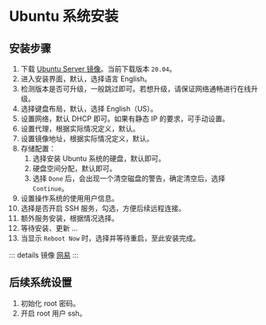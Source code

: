 # Ubuntu 系统安装

## 安装步骤

1. 下载 [Ubuntu Server 镜像](https://ubuntu.com/download/server)。当前下载版本 `20.04`。
2. 进入安装界面，默认，选择语言 English。
3. 检测版本是否可升级，一般跳过即可。若想升级，请保证网络通畅进行在线升级。
4. 选择键盘布局，默认，选择 English（US）。
5. 设置网络，默认 DHCP 即可。如果有静态 IP 的要求，可手动设置。
6. 设置代理，根据实际情况定义，默认。
7. 设置镜像地址，根据实际情况定义，默认。
8. 存储配置：
   1. 选择安装 Ubuntu 系统的硬盘，默认即可。
   2. 硬盘空间分配，默认即可。
   3. 选择 `Done` 后，会出现一个清空磁盘的警告，确定清空后，选择 `Continue`。
9. 设置操作系统的使用用户信息。
10. 选择是否开启 SSH 服务，勾选，方便后续远程连接。
11. 额外服务安装，根据情况选择。
12. 等待安装、更新 ...
13. 当显示 `Reboot Now` 时，选择并等待重启，至此安装完成。

::: details 镜像
[网易](http://mirrors.163.com/ubuntu)
:::

## 后续系统设置

1. 初始化 root 密码。
2. 开启 root 用户 ssh。
